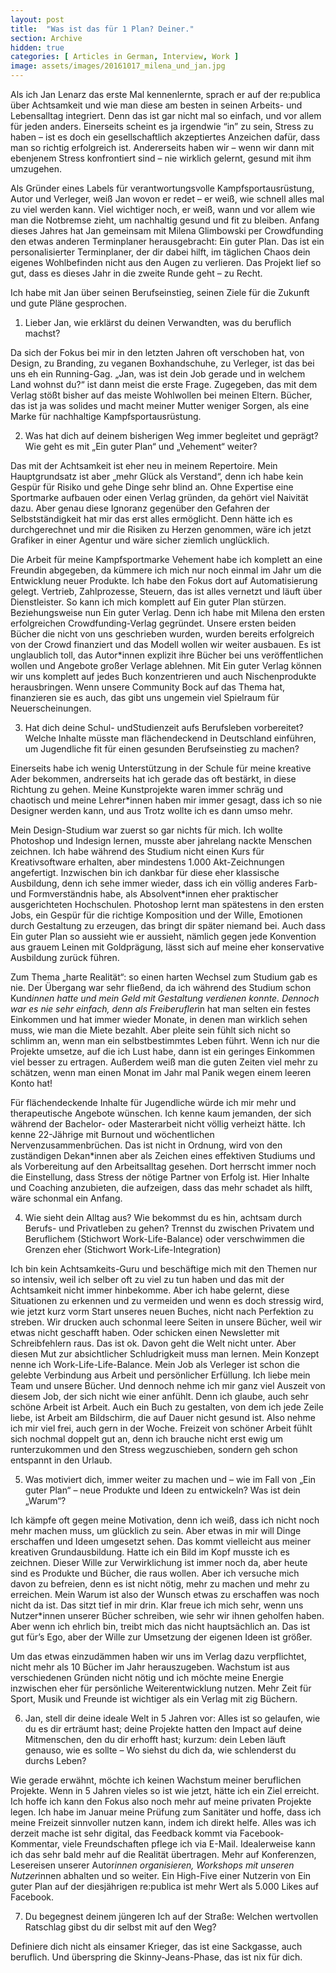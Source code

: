 ```yaml
---
layout: post
title:  "Was ist das für 1 Plan? Deiner."
section: Archive
hidden: true
categories: [ Articles in German, Interview, Work ]
image: assets/images/20161017_milena_und_jan.jpg
---
```



Als ich Jan Lenarz das erste Mal kennenlernte, sprach er auf der re:publica über Achtsamkeit und wie man diese am besten in seinen Arbeits- und Lebensalltag integriert. Denn das ist gar nicht mal so einfach, und vor allem für jeden anders. Einerseits scheint es ja irgendwie “in” zu sein, Stress zu haben – ist es doch ein gesellschaftlich akzeptiertes Anzeichen dafür, dass man so richtig erfolgreich ist. Andererseits haben wir – wenn wir dann mit ebenjenem Stress konfrontiert sind – nie wirklich gelernt, gesund mit ihm umzugehen.

Als Gründer eines Labels für verantwortungsvolle Kampfsportausrüstung, Autor und Verleger, weiß Jan wovon er redet – er weiß, wie schnell alles mal zu viel werden kann. Viel wichtiger noch, er weiß, wann und vor allem wie man die Notbremse zieht, um nachhaltig gesund und fit zu bleiben. Anfang dieses Jahres hat Jan gemeinsam mit Milena Glimbowski per Crowdfunding den etwas anderen Terminplaner herausgebracht: Ein guter Plan. Das ist ein personalisierter Terminplaner, der dir dabei hilft, im täglichen Chaos dein eigenes Wohlbefinden nicht aus den Augen zu verlieren. Das Projekt lief so gut, dass es dieses Jahr in die zweite Runde geht – zu Recht.

Ich habe mit Jan über seinen Berufseinstieg, seinen Ziele für die Zukunft und gute Pläne gesprochen.

1. Lieber Jan, wie erklärst du deinen Verwandten, was du beruflich machst?

Da sich der Fokus bei mir in den letzten Jahren oft verschoben hat, von Design, zu Branding, zu veganen Boxhandschuhe, zu Verleger, ist das bei uns eh ein Running-Gag. „Jan, was ist dein Job gerade und in welchem Land wohnst du?“ ist dann meist die erste Frage. Zugegeben, das mit dem Verlag stößt bisher auf das meiste Wohlwollen bei meinen Eltern. Bücher, das ist ja was solides und macht meiner Mutter weniger Sorgen, als eine Marke für nachhaltige Kampfsportausrüstung.

2. Was hat dich auf deinem bisherigen Weg immer begleitet und geprägt? Wie geht es mit „Ein guter Plan“ und „Vehement“ weiter?

Das mit der Achtsamkeit ist eher neu in meinem Repertoire. Mein Hauptgrundsatz ist aber „mehr Glück als Verstand“, denn ich habe kein Gespür für Risiko und gehe Dinge sehr blind an. Ohne Expertise eine Sportmarke aufbauen oder einen Verlag gründen, da gehört viel Naivität dazu. Aber genau diese Ignoranz gegenüber den Gefahren der Selbstständigkeit hat mir das erst alles ermöglicht. Denn hätte ich es durchgerechnet und mir die Risiken zu Herzen genommen, wäre ich jetzt Grafiker in einer Agentur und wäre sicher ziemlich unglücklich.

Die Arbeit für meine Kampfsportmarke Vehement habe ich komplett an eine Freundin abgegeben, da kümmere ich mich nur noch einmal im Jahr um die Entwicklung neuer Produkte. Ich habe den Fokus dort auf Automatisierung gelegt. Vertrieb, Zahlprozesse, Steuern, das ist alles vernetzt und läuft über Dienstleister. So kann ich mich komplett auf Ein guter Plan stürzen. Beziehungsweise nun Ein guter Verlag. Denn ich habe mit Milena den ersten erfolgreichen Crowdfunding-Verlag gegründet. Unsere ersten beiden Bücher die nicht von uns geschrieben wurden, wurden bereits erfolgreich von der Crowd finanziert und das Modell wollen wir weiter ausbauen. Es ist unglaublich toll, das Autor*innen explizit ihre Bücher bei uns veröffentlichen wollen und Angebote großer Verlage ablehnen. Mit Ein guter Verlag können wir uns komplett auf jedes Buch konzentrieren und auch Nischenprodukte herausbringen. Wenn unsere Community Bock auf das Thema hat, finanzieren sie es auch, das gibt uns ungemein viel Spielraum für Neuerscheinungen.

3. Hat dich deine Schul- undStudienzeit aufs Berufsleben vorbereitet? Welche Inhalte müsste man flächendeckend in Deutschland einführen, um Jugendliche fit für einen gesunden Berufseinstieg zu machen?

Einerseits habe ich wenig Unterstützung in der Schule für meine kreative Ader bekommen, andrerseits hat ich gerade das oft bestärkt, in diese Richtung zu gehen. Meine Kunstprojekte waren immer schräg und chaotisch und meine Lehrer*innen haben mir immer gesagt, dass ich so nie Designer werden kann, und aus Trotz wollte ich es dann umso mehr.

Mein Design-Studium war zuerst so gar nichts für mich. Ich wollte Photoshop und Indesign lernen, musste aber jahrelang nackte Menschen zeichnen. Ich habe während des Studium nicht einen Kurs für Kreativsoftware erhalten, aber mindestens 1.000 Akt-Zeichnungen angefertigt. Inzwischen bin ich dankbar für diese eher klassische Ausbildung, denn ich sehe immer wieder, dass ich ein völlig anderes Farb- und Formverständnis habe, als Absolvent*innen eher praktischer ausgerichteten Hochschulen. Photoshop lernt man spätestens in den ersten Jobs, ein Gespür für die richtige Komposition und der Wille, Emotionen durch Gestaltung zu erzeugen, das bringt dir später niemand bei. Auch dass Ein guter Plan so aussieht wie er aussieht, nämlich gegen jede Konvention aus grauem Leinen mit Goldprägung, lässt sich auf meine eher konservative Ausbildung zurück führen.

Zum Thema „harte Realität“: so einen harten Wechsel zum Studium gab es nie. Der Übergang war sehr fließend, da ich während des Studium schon Kund*innen hatte und mein Geld mit Gestaltung verdienen konnte. Dennoch war es nie sehr einfach, denn als Freiberufler*in hat man selten ein festes Einkommen und hat immer wieder Monate, in denen man wirklich sehen muss, wie man die Miete bezahlt. Aber pleite sein fühlt sich nicht so schlimm an, wenn man ein selbstbestimmtes Leben führt. Wenn ich nur die Projekte umsetze, auf die ich Lust habe, dann ist ein geringes Einkommen viel besser zu ertragen. Außerdem weiß man die guten Zeiten viel mehr zu schätzen, wenn man einen Monat im Jahr mal Panik wegen einem leeren Konto hat!

Für flächendeckende Inhalte für Jugendliche würde ich mir mehr und therapeutische Angebote wünschen. Ich kenne kaum jemanden, der sich während der Bachelor- oder Masterarbeit nicht völlig verheizt hätte. Ich kenne 22-Jährige mit Burnout und wöchentlichen Nervenzusammenbrüchen. Das ist nicht in Ordnung, wird von den zuständigen Dekan*innen aber als Zeichen eines effektiven Studiums und als Vorbereitung auf den Arbeitsalltag gesehen. Dort herrscht immer noch die Einstellung, dass Stress der nötige Partner von Erfolg ist. Hier Inhalte und Coaching anzubieten, die aufzeigen, dass das mehr schadet als hilft, wäre schonmal ein Anfang.

4. Wie sieht dein Alltag aus? Wie bekommst du es hin, achtsam durch Berufs- und Privatleben zu gehen? Trennst du zwischen Privatem und Beruflichem (Stichwort Work-Life-Balance) oder verschwimmen die Grenzen eher (Stichwort Work-Life-Integration)

Ich bin kein Achtsamkeits-Guru und beschäftige mich mit den Themen nur so intensiv, weil ich selber oft zu viel zu tun haben und das mit der Achtsamkeit nicht immer hinbekomme. Aber ich habe gelernt, diese Situationen zu erkennen und zu vermeiden und wenn es doch stressig wird, wie jetzt kurz vorm Start unseres neuen Buches, nicht nach Perfektion zu streben. Wir drucken auch schonmal leere Seiten in unsere Bücher, weil wir etwas nicht geschafft haben. Oder schicken einen Newsletter mit Schreibfehlern raus. Das ist ok. Davon geht die Welt nicht unter. Aber diesen Mut zur absichtlicher Schludrigkeit muss man lernen. Mein Konzept nenne ich Work-Life-Life-Balance. Mein Job als Verleger ist schon die gelebte Verbindung aus Arbeit und persönlicher Erfüllung. Ich liebe mein Team und unsere Bücher. Und dennoch nehme ich mir ganz viel Auszeit von diesem Job, der sich nicht wie einer anfühlt. Denn ich glaube, auch sehr schöne Arbeit ist Arbeit. Auch ein Buch zu gestalten, von dem ich jede Zeile liebe, ist Arbeit am Bildschirm, die auf Dauer nicht gesund ist. Also nehme ich mir viel frei, auch gern in der Woche. Freizeit von schöner Arbeit fühlt sich nochmal doppelt gut an, denn ich brauche nicht erst ewig um runterzukommen und den Stress wegzuschieben, sondern geh schon entspannt in den Urlaub.

5. Was motiviert dich, immer weiter zu machen und – wie im Fall von „Ein guter Plan“ – neue Produkte und Ideen zu entwickeln? Was ist dein „Warum“?

Ich kämpfe oft gegen meine Motivation, denn ich weiß, dass ich nicht noch mehr machen muss, um glücklich zu sein. Aber etwas in mir will Dinge erschaffen und Ideen umgesetzt sehen. Das kommt vielleicht aus meiner kreativen Grundausbildung. Hatte ich ein Bild im Kopf musste ich es zeichnen. Dieser Wille zur Verwirklichung ist immer noch da, aber heute sind es Produkte und Bücher, die raus wollen. Aber ich versuche mich davon zu befreien, denn es ist nicht nötig, mehr zu machen und mehr zu erreichen. Mein Warum ist also der Wunsch etwas zu erschaffen was noch nicht da ist. Das sitzt tief in mir drin. Klar freue ich mich sehr, wenn uns Nutzer*innen unserer Bücher schreiben, wie sehr wir ihnen geholfen haben. Aber wenn ich ehrlich bin, treibt mich das nicht hauptsächlich an. Das ist gut für’s Ego, aber der Wille zur Umsetzung der eigenen Ideen ist größer.

Um das etwas einzudämmen haben wir uns im Verlag dazu verpflichtet, nicht mehr als 10 Bücher im Jahr herauszugeben. Wachstum ist aus verschiedenen Gründen nicht nötig und ich möchte meine Energie inzwischen eher für persönliche Weiterentwicklung nutzen. Mehr Zeit für Sport, Musik und Freunde ist wichtiger als ein Verlag mit zig Büchern.

6. Jan, stell dir deine ideale Welt in 5 Jahren vor: Alles ist so gelaufen, wie du es dir erträumt hast; deine Projekte hatten den Impact auf deine Mitmenschen, den du dir erhofft hast; kurzum: dein Leben läuft genauso, wie es sollte – Wo siehst du dich da, wie schlenderst du durchs Leben?

Wie gerade erwähnt, möchte ich keinen Wachstum meiner beruflichen Projekte. Wenn in 5 Jahren vieles so ist wie jetzt, hätte ich ein Ziel erreicht. Ich hoffe ich kann den Fokus also noch mehr auf meine privaten Projekte legen. Ich habe im Januar meine Prüfung zum Sanitäter und hoffe, dass ich meine Freizeit sinnvoller nutzen kann, indem ich direkt helfe. Alles was ich derzeit mache ist sehr digital, das Feedback kommt via Facebook-Kommentar, viele Freundschaften pflege ich via E-Mail. Idealerweise kann ich das sehr bald mehr auf die Realität übertragen. Mehr auf Konferenzen, Lesereisen unserer Autor*innen organisieren, Workshops mit unseren Nutzer*innen abhalten und so weiter. Ein High-Five einer Nutzerin von Ein guter Plan auf der diesjährigen re:publica ist mehr Wert als 5.000 Likes auf Facebook.

7. Du begegnest deinem jüngeren Ich auf der Straße: Welchen wertvollen Ratschlag gibst du dir selbst mit auf den Weg?

Definiere dich nicht als einsamer Krieger, das ist eine Sackgasse, auch beruflich. Und überspring die Skinny-Jeans-Phase, das ist nix für dich.

